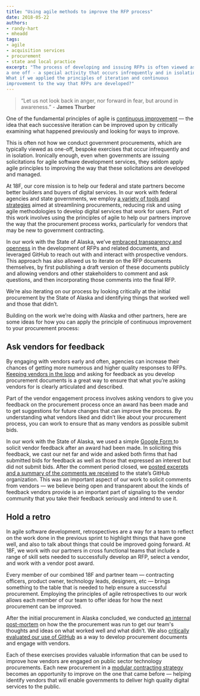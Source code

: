 ```yaml
---
title: "Using agile methods to improve the RFP process"
date: 2018-05-22
authors:
- randy-hart
- mheadd
tags:
- agile
- acquisition services
- procurement
- state and local practice
excerpt: "The process of developing and issuing RFPs is often viewed as
a one off - a special activity that occurs infrequently and in isolation.
What if we applied the principles of iteration and continuous
improvement to the way that RFPs are developed?"
---
```


> “Let us not look back in anger, nor forward in fear, but around in
awareness.” - **James Thurber**

One of the fundamental principles of agile is [continuous
improvement](https://agile.18f.gov/6-iterate.html) — the idea that each
successive iteration can be improved upon by critically examining what
happened previously and looking for ways to improve.

This is often not how we conduct government procurements, which are
typically viewed as one-off, bespoke exercises that occur infrequently
and in isolation. Ironically enough, even when governments are issuing
solicitations for agile software development services, they seldom apply
agile principles to improving the way that these solicitations are
developed and managed.

At 18F, our core mission is to help our federal and state partners
become better builders and buyers of digital services. In our work with
federal agencies and state governments, we employ [a variety of tools
and strategies](https://modularcontracting.18f.gov/) aimed at
streamlining procurements, reducing risk and using agile methodologies
to develop digital services that work for users. Part of this work
involves using the principles of agile to help our partners improve the
way that the procurement process works, particularly for vendors that
may be new to government contracting.

In our work with the State of Alaska, we’ve [embraced transparency and
openness](https://18f.gsa.gov/2017/09/12/how-alaska-is-using-transparency/)
in the development of RFPs and related documents, and leveraged GitHub
to reach out with and interact with prospective vendors. This approach
has also allowed us to iterate on the RFP documents themselves, by first
publishing a draft version of these documents publicly and allowing
vendors and other stakeholders to comment and ask questions, and then
incorporating those comments into the final RFP.

We’re also iterating on our process by looking critically at the initial
procurement by the State of Alaska and identifying things that worked
well and those that didn’t.

Building on the work we’re doing with Alaska and other partners, here
are some ideas for how you can apply the principle of continuous
improvement to your procurement process:

## Ask vendors for feedback

By engaging with vendors early and often, agencies can increase their
chances of getting more numerous and higher quality responses to RFPs.
[Keeping vendors in the
loop](https://github.com/AlaskaDHSS/EIS-Modernization/wiki) and asking
for feedback as you develop procurement documents is a great way to
ensure that what you’re asking vendors for is clearly articulated and
described.

Part of the vendor engagement process involves asking vendors to give
you feedback on the procurement process once an award has been made and
to get suggestions for future changes that can improve the process. By
understanding what vendors liked and didn’t like about your procurement
process, you can work to ensure that as many vendors as possible submit
bids.

In our work with the State of Alaska, we used a simple [Google Form
](https://docs.google.com/forms/d/e/1FAIpQLSdustMAV7GzSNk1nmr_EKVt_E4e2pFcZOiyh1_l7rO4h_Rqkg/viewform)to
solicit vendor feedback after an award had been made. In soliciting this
feedback, we cast our net far and wide and asked both firms that had
submitted bids for feedback as well as those that expressed an interest
but did not submit bids. After the comment period closed, we [posted
excerpts and a summary of the comments we
received](https://github.com/AlaskaDHSS/RFP-Search-Unification/blob/master/post-award-vendor-info/retrospective-on-buy-1.md)
to the state’s GitHub organization. This was an important aspect of our
work to solicit comments from vendors — we believe being open and
transparent about the kinds of feedback vendors provide is an important
part of signaling to the vendor community that you take their feedback
seriously and intend to use it.

## Hold a retro

In agile software development, retrospectives are a way for a team to
reflect on the work done in the previous sprint to highlight things that
have gone well, and also to talk about things that could be improved
going forward. At 18F, we work with our partners in cross functional
teams that include a range of skill sets needed to successfully develop
an RFP, select a vendor, and work with a vendor post award.

Every member of our combined 18F and partner team — contracting
officers, product owner, technology leads, designers, etc — brings
something to the table that is needed to help ensure a successful
procurement. Employing the principles of agile retrospectives to our
work allows each member of our team to offer ideas for how the next
procurement can be improved.

After the initial procurement in Alaska concluded, we conducted [an
internal
post-mortem](https://github.com/AlaskaDHSS/RFP-Search-Unification/blob/master/post-award-vendor-info/Post-Mortem_on_the_first_Alaska_buy.v2.pdf)
on how the the procurement was run to get our team's thoughts and ideas
on what worked well and what didn’t. We also [critically evaluated our
use of
GitHub](https://github.com/AlaskaDHSS/EIS-Modernization/blob/master/using-github-for-procurement-docs.md)
as a way to develop procurement documents and engage with vendors.

Each of these exercises provides valuable information that can be used
to improve how vendors are engaged on public sector technology
procurements. Each new procurement in a [modular contracting
strategy](https://modularcontracting.18f.gov/modular-procurement/)
becomes an opportunity to improve on the one that came before — helping
identify vendors that will enable governments to deliver high quality
digital services to the public.
